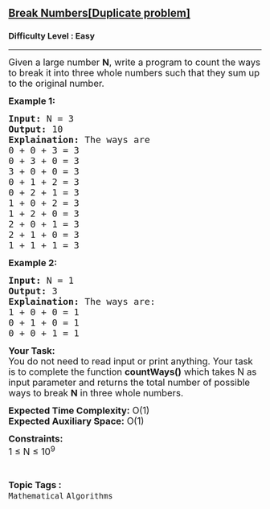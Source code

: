<h2><a href="https://www.geeksforgeeks.org/problems/break-numbers0435/1?page=7&category=Mathematical&difficulty=Easy&sortBy=submissions">Break Numbers[Duplicate problem]</a></h2><h3>Difficulty Level : Easy</h3><hr><div class="problems_problem_content__Xm_eO"><p><span style="font-size:18px">Given a large number <strong>N</strong>, write a program to count the ways to&nbsp;break it into three&nbsp;whole numbers such that they sum up to the original number.</span></p>

<p><strong><span style="font-size:18px">Example 1:</span></strong></p>

<pre><span style="font-size:18px"><strong>Input:</strong> N = 3
<strong>Output:</strong> 10
<strong>Explaination:</strong> The ways are 
0 + 0 + 3 = 3
0 + 3 + 0 = 3
3 + 0 + 0 = 3
0 + 1 + 2 = 3
0 + 2 + 1 = 3
1 + 0 + 2 = 3
1 + 2 + 0 = 3
2 + 0 + 1 = 3
2 + 1 + 0 = 3
1 + 1 + 1 = 3</span></pre>

<p><strong><span style="font-size:18px">Example 2:</span></strong></p>

<pre><span style="font-size:18px"><strong>Input:</strong> N = 1
<strong>Output:</strong> 3
<strong>Explaination:</strong> The ways are:
1 + 0 + 0 = 1
0 + 1 + 0 = 1
0 + 0 + 1 = 1</span></pre>

<p><span style="font-size:18px"><strong>Your Task:</strong><br>
You do not need to read input or print anything. Your task is to complete the function <strong>countWays()</strong> which takes N as input parameter&nbsp;and returns the total number of possible ways to break <strong>N</strong> in three&nbsp;whole numbers.</span></p>

<p><span style="font-size:18px"><strong>Expected Time Complexity:</strong> O(1)<br>
<strong>Expected Auxiliary Space:</strong> O(1)</span></p>

<p><span style="font-size:18px"><strong>Constraints:</strong><br>
1 ≤ N ≤ 10<sup>9</sup>&nbsp;&nbsp;</span></p>
</div><br><p><span style=font-size:18px><strong>Topic Tags : </strong><br><code>Mathematical</code>&nbsp;<code>Algorithms</code>&nbsp;